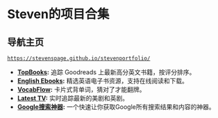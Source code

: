 # Steven的项目合集


## 导航主页

[`https://stevenspage.github.io/stevenportfolio/`](https://stevenspage.github.io/stevenportfolio/)



- **[TopBooks](https://stevenspage.github.io/topbooks/):** 追踪 Goodreads 上最新高分英文书籍，按评分排序。
- **[English Ebooks](https://stevenspage.github.io/english_ebooks/):** 精选英语电子书资源，支持在线阅读和下载。
- **[VocabFlow](https://stevenspage.github.io/vocabflow/):** 卡片式背单词，猜对了才能翻牌。
- **[Latest TV](https://stevenspage.github.io/latest_tv/):** 实时追踪最新的美剧和英剧。
- **[Google搜索神器](https://github.com/stevenspage/sales_prospector_translator):** 一个快速让你获取Google所有搜索结果和内容的神器。
